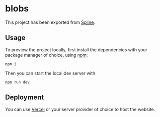 # blobs

This project has been exported from [Spline](https://spline.design/).

## Usage

To preview the project locally, first install the dependencies with your package manager of choice, using [npm](https://www.npmjs.com/):

```
npm i
```

Then you can start the local dev server with

```
npm run dev
```

## Deployment

You can use [Vercel](https://vercel.com/) or your server provider of choice to host the website.


